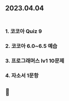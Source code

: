 ## 2023.04.04<br/><br/>


### 1. 코코아 Quiz 9
### 2. 코코아 6.0~6.5 예습
### 3. 프로그래머스 lv1 10문제
### 4. 자소서 1문항



## 🥱
